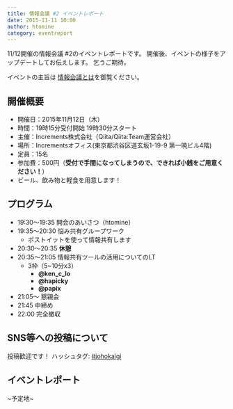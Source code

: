 ```yaml
---
title: 情報会議 #2 イベントレポート
date: 2015-11-11 10:00
author: htomine
category: eventreport
---
```


11/12開催の情報会議 #2のイベントレポートです。
開催後、イベントの様子をアップデートしてお伝えします。
乞うご期待。

イベントの主旨は [情報会議とは](http://johokaigi.org/)を御覧ください。

## 開催概要

- 開催日：2015年11月12日（木）
- 時間：19時15分受付開始 19時30分スタート
- 主催：Increments株式会社（Qiita/Qiita:Team運営会社）
- 場所：Incrementsオフィス(東京都渋谷区道玄坂1-19-9 第一暁ビル4階)
- 定員：15名
- 参加費：500円（**受付で手間になってしまうので、できれば小銭をご用意ください！**）
- ビール、飲み物と軽食を用意します！

## プログラム

- 19:30〜19:35 開会のあいさつ（htomine）
- 19:35〜20:30 悩み共有グループワーク
    - ポストイットを使って情報共有します
- 20:30〜20:35 **休憩**
- 20:35〜21:05 情報共有ツールの活用についてのLT
    - 3枠（5~10分x3）
        - **@ken_c_lo**
        - **@hapicky**
        - **@papix**
- 21:05〜 懇親会
- 21:45 中締め
- 22:00 完全撤収

## SNS等への投稿について
投稿歓迎です！
ハッシュタグ: [#johokaigi](https://twitter.com/hashtag/johokaigi)

## イベントレポート

~予定地~

